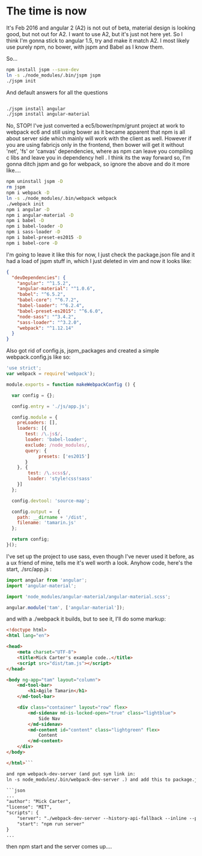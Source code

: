The time is now
===============

It's Feb 2016 and angular 2 (A2) is not out of beta, material design is looking 
good, but not out for A2. I want to use A2, but it's just not here yet. So I 
think I'm gonna stick to angular 1.5, try and make it match A2. I most likely 
use purely npm, no bower, with jspm and Babel as I know them.

So...

```bash
npm install jspm --save-dev
ln -s ./node_modules/.bin/jspm jspm
./jspm init
```
And default answers for all the questions

```bash

./jspm install angular
./jspm install angular-material

```
No, STOP! I've just converted a ec5/bower/npm/grunt project at work to webpack
ec6 and still using bower as it became apparent that npm is all about server 
side which mainly will work with the client as well. However if you are using
fabricjs only in the frontend, then bower will get it without 'net', 'fs' or
'canvas' dependencies, where as npm can leave you compiling c libs and leave
you in dependency hell . I think its the way forward so, I'm gonna ditch jspm
and go for webpack, so ignore the above and do it more like....

```bash 
npm uninstall jspm -D
rm jspm
npm i webpack -D
ln -s ./node_modules/.bin/webpack webpack
./webpack init
npm i angular -D
npm i angular-material -D
npm i babel -D
npm i babel-loader -D
npm i sass-loader -D
npm i babel-preset-es2015 -D
npm i babel-core -D

```

I'm going to leave it like this for now, I just check the package.json file and
it had a load of jspm stuff in, which I just deleted in vim and now it looks 
like:

```json
{
  "devDependencies": {
    "angular": "^1.5.2",
    "angular-material": "^1.0.6",
    "babel": "^6.5.2",
    "babel-core": "^6.7.2",
    "babel-loader": "^6.2.4",
    "babel-preset-es2015": "^6.6.0",
    "node-sass": "^3.4.2",
    "sass-loader": "^3.2.0",
    "webpack": "^1.12.14"
  }
}
```
Also got rid of config.js, jspm_packages  and created a simple webpack.config.js
like so:

```js
'use strict';
var webpack = require('webpack');

module.exports = function makeWebpackConfig () {

  var config = {};

  config.entry = './js/app.js';

  config.module = {
    preLoaders: [],
    loaders: [{
       test: /\.js$/,
       loader: 'babel-loader',
       exclude: /node_modules/,
       query: {
            presets: ['es2015']
       }
    }, {
        test: /\.scss$/,
        loader: 'style!css!sass'
    }]
  };

  config.devtool: 'source-map';

  config.output =  {
    path: __dirname + '/dist',
    filename: 'tamarin.js'
  };

  return config;
}();
```

I've set up the project to use sass, even though I've never used it before, as 
a ux friend of mine, tells me it's well worth a look. Anyhow code, here's the
start, ./src/app.js :

```js
import angular from 'angular';
import 'angular-material';

import 'node_modules/angular-material/angular-material.scss';

angular.module('tam', ['angular-material']);
```

and with a ./webpack it builds, but to see it, I'll do some markup:

```html
<!doctype html>
<html lang="en">

<head>
    <meta charset="UTF-8">
    <title>Mick Carter's example code..</title>
    <script src="dist/tam.js"></script>
</head>

<body ng-app="tam" layout="column">
    <md-tool-bar>
        <h1>Agile Tamarin</h1>
    </md-tool-bar>

    <div class="container" layout="row" flex>
        <md-sidenav md-is-locked-open="true" class="lightblue">
            Side Nav
        </md-sidenav>
        <md-content id="content" class="lightgreen" flex>
            Content
        </md-content>
    </div>
</body>

</html>```

and npm webpack-dev-server (and put sym link in:
ln -s node_modules/.bin/webpack-dev-server .) and add this to package.json:

```json
...
"author": "Mick Carter",
"license": "MIT",
"scripts": {
    "server": "./webpack-dev-server --history-api-fallback --inline --progress",
    "start": "npm run server"
}
...
```

then npm start and the server comes up....
